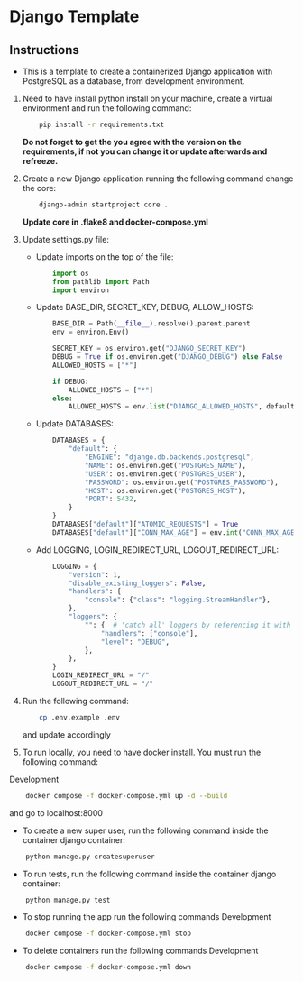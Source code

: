 # Django Template

## Instructions

- This is a template to create a containerized Django application with PostgreSQL as a database, from development environment.

1. Need to have install python install on your machine, create a virtual environment and run the following command:

    ```bash
        pip install -r requirements.txt
    ```

    **Do not forget to get the you agree with the version on the requirements, if not you can change it or update afterwards and refreeze.**

2. Create a new Django application running the following command change the core:

    ```bash
        django-admin startproject core .
    ```

    **Update core in .flake8 and docker-compose.yml**

3. Update settings.py file:

    - Update imports on the top of the file:

        ```py
            import os
            from pathlib import Path
            import environ
        ```

    - Update BASE_DIR, SECRET_KEY, DEBUG, ALLOW_HOSTS:

        ```py
            BASE_DIR = Path(__file__).resolve().parent.parent
            env = environ.Env()

            SECRET_KEY = os.environ.get("DJANGO_SECRET_KEY")
            DEBUG = True if os.environ.get("DJANGO_DEBUG") else False
            ALLOWED_HOSTS = ["*"]

            if DEBUG:
                ALLOWED_HOSTS = ["*"]
            else:
                ALLOWED_HOSTS = env.list("DJANGO_ALLOWED_HOSTS", default=["example.com"])  # type: ignore
        ```

    - Update DATABASES:

        ```py
            DATABASES = {
                "default": {
                    "ENGINE": "django.db.backends.postgresql",
                    "NAME": os.environ.get("POSTGRES_NAME"),
                    "USER": os.environ.get("POSTGRES_USER"),
                    "PASSWORD": os.environ.get("POSTGRES_PASSWORD"),
                    "HOST": os.environ.get("POSTGRES_HOST"),
                    "PORT": 5432,
                }
            }
            DATABASES["default"]["ATOMIC_REQUESTS"] = True
            DATABASES["default"]["CONN_MAX_AGE"] = env.int("CONN_MAX_AGE", default=60)  # type: ignore
        ```

    - Add LOGGING, LOGIN_REDIRECT_URL, LOGOUT_REDIRECT_URL:

        ```py
            LOGGING = {
                "version": 1,
                "disable_existing_loggers": False,
                "handlers": {
                    "console": {"class": "logging.StreamHandler"},
                },
                "loggers": {
                    "": {  # 'catch all' loggers by referencing it with the empty string
                        "handlers": ["console"],
                        "level": "DEBUG",
                    },
                },
            }
            LOGIN_REDIRECT_URL = "/"
            LOGOUT_REDIRECT_URL = "/"
        ```

4. Run the following command:

    ```bash
        cp .env.example .env
    ```

    and update accordingly

5. To run locally, you need to have docker install. You must run the following command:

Development

```bash
    docker compose -f docker-compose.yml up -d --build
```

and go to localhost:8000

- To create a new super user, run the following command inside the container django container:

```bash
    python manage.py createsuperuser
```

- To run tests, run the following command inside the container django container:

```bash
    python manage.py test
```

- To stop running the app run the following commands
Development

```bash
    docker compose -f docker-compose.yml stop
```

- To delete containers run the following commands
Development

```bash
    docker compose -f docker-compose.yml down
```
